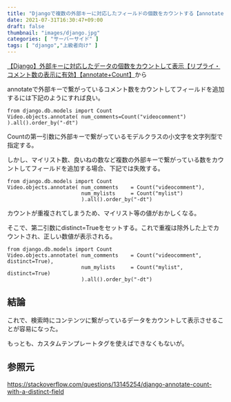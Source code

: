 ```yaml
---
title: "Djangoで複数の外部キーに対応したフィールドの個数をカウントする【annotate(Count)+DISTINCT】"
date: 2021-07-31T16:30:47+09:00
draft: false
thumbnail: "images/django.jpg"
categories: [ "サーバーサイド" ]
tags: [ "django","上級者向け" ]
---
```


[【Django】外部キーに対応したデータの個数をカウントして表示【リプライ・コメント数の表示に有効】【annotate+Count】](/post/django-foreign-count/)から

annotateで外部キーで繋がっているコメント数をカウントしてフィールドを追加するには下記のようにすれば良い。

    from django.db.models import Count
    Video.objects.annotate( num_comments=Count("videocomment") ).all().order_by("-dt")

Countの第一引数に外部キーで繋がっているモデルクラスの小文字を文字列型で指定する。

しかし、マイリスト数、良いねの数など複数の外部キーで繋がっている数をカウントしてフィールドを追加する場合、下記では失敗する。

    from django.db.models import Count
    Video.objects.annotate( num_comments    = Count("videocomment"),
                            num_mylists     = Count("mylist")
                            ).all().order_by("-dt")

カウントが重複されてしまうため、マイリスト等の値がおかしくなる。

そこで、第二引数にdistinct=Trueをセットする。これで重複は除外した上でカウントされ、正しい数値が表示される。

    from django.db.models import Count
    Video.objects.annotate( num_comments    = Count("videocomment", distinct=True),
                            num_mylists     = Count("mylist", distinct=True)
                            ).all().order_by("-dt")


## 結論

これで、検索時にコンテンツに繋がっているデータをカウントして表示させることが容易になった。

もっとも、カスタムテンプレートタグを使えばできなくもないが。


## 参照元

https://stackoverflow.com/questions/13145254/django-annotate-count-with-a-distinct-field


